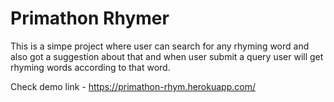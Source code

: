 # Primathon Rhymer
This is a simpe project where user can search for any rhyming word and also got a suggestion about that and when user submit a query user will get rhyming words according to that word.

Check demo link -  https://primathon-rhym.herokuapp.com/